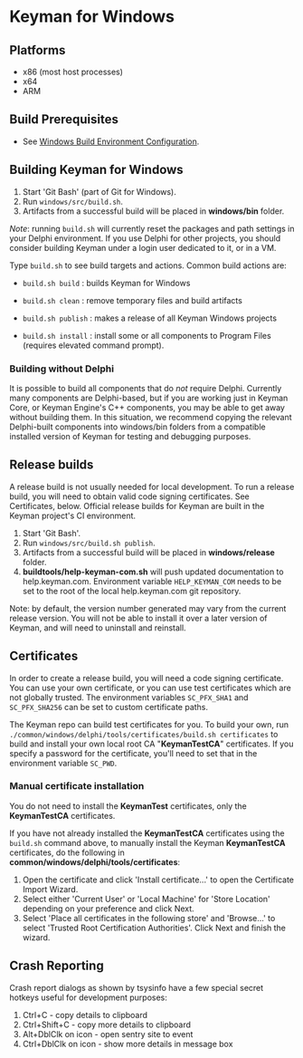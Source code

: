 # Keyman for Windows

## Platforms

* x86 (most host processes)
* x64
* ARM

## Build Prerequisites

* See [Windows Build Environment Configuration](../../docs/build/windows.md).

## Building Keyman for Windows

1. Start 'Git Bash' (part of Git for Windows).
2. Run `windows/src/build.sh`.
3. Artifacts from a successful build will be placed in **windows/bin** folder.

*Note*: running `build.sh` will currently reset the packages and path settings
in your Delphi environment. If you use Delphi for other projects, you should
consider building Keyman under a login user dedicated to it, or in a VM.

Type `build.sh` to see build targets and actions. Common build actions are:

* `build.sh build`
: builds Keyman for Windows

* `build.sh clean`
: remove temporary files and build artifacts

* `build.sh publish`
: makes a release of all Keyman Windows projects

* `build.sh install`
: install some or all components to Program Files (requires elevated command prompt).

### Building without Delphi

It is possible to build all components that do _not_ require Delphi. Currently
many components are Delphi-based, but if you are working just in Keyman Core, or
Keyman Engine's C++ components, you may be able to get away without building
them. In this situation, we recommend copying the relevant Delphi-built
components into windows/bin folders from a compatible installed version of
Keyman for testing and debugging purposes.

## Release builds

A release build is not usually needed for local development. To run a release
build, you will need to obtain valid code signing certificates. See
Certificates, below. Official release builds for Keyman are built in the Keyman
project's CI environment.

1. Start 'Git Bash'.
2. Run `windows/src/build.sh publish`.
3. Artifacts from a successful build will be placed in **windows/release**
   folder.
4. **buildtools/help-keyman-com.sh** will push updated documentation to
   help.keyman.com. Environment variable `HELP_KEYMAN_COM` needs to be set to
   the root of the local help.keyman.com git repository.

Note: by default, the version number generated may vary from the current release
version. You will not be able to install it over a later version of Keyman, and
will need to uninstall and reinstall.

## Certificates

In order to create a release build, you will need a code signing certificate.
You can use your own certificate, or you can use test certificates which are not
globally trusted. The environment variables `SC_PFX_SHA1` and `SC_PFX_SHA256`
can be set to custom certificate paths.

The Keyman repo can build test certificates for you.  To build your own, run
`./common/windows/delphi/tools/certificates/build.sh certificates` to
build and install your own local root CA "**KeymanTestCA**" certificates. If you
specify a password for the certificate, you'll need to set that in the
environment variable `SC_PWD`.

### Manual certificate installation

You do not need to install the **KeymanTest** certificates, only the
**KeymanTestCA** certificates.

If you have not already installed the **KeymanTestCA** certificates using the
`build.sh` command above, to manually install the Keyman **KeymanTestCA**
certificates, do the following in **common/windows/delphi/tools/certificates**:

   1. Open the certificate and click 'Install certificate...' to open the
      Certificate Import Wizard.
   2. Select either 'Current User' or 'Local Machine' for 'Store Location'
      depending on your preference and click Next.
   3. Select 'Place all certificates in the following store' and 'Browse...' to
      select 'Trusted Root Certification Authorities'. Click Next and finish
      the wizard.

## Crash Reporting

Crash report dialogs as shown by tsysinfo have a few special secret hotkeys
useful for development purposes:

1. Ctrl+C - copy details to clipboard
2. Ctrl+Shift+C - copy more details to clipboard
3. Alt+DblClk on icon - open sentry site to event
4. Ctrl+DblClk on icon - show more details in message box
